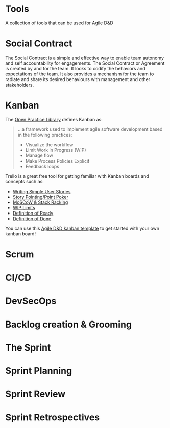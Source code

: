 # Tools
A collection of tools that can be used for Agile D&D

# Social Contract
The Social Contract is a simple and effective way to enable team autonomy and self accountability for engagements. The Social Contract or Agreement is created by and for the team. It looks to codify the behaviors and expectations of the team. It also provides a mechanism for the team to radiate and share its desired behaviours with management and other stakeholders.
# Kanban
The [Open Practice Library](https://openpracticelibrary.com/practice/kanban/) defines Kanban as:

> ...a framework used to implement agile software development based in the following practices:
> 
> * Visualize the workflow
> * Limit Work in Progress (WIP)
> * Manage flow
> * Make Process Policies Explicit
> * Feedback loops

Trello is a great free tool for getting familiar with Kanban boards and concepts such as:

* [Writing Simple User Stories](https://openpracticelibrary.com/practice/story-kick-offs/)
* [Story Pointing/Point Poker](https://openpracticelibrary.com/practice/story-repointing/)
* [MoSCoW & Stack Racking](http://www.pminheels.com/2016/10/prioritization-moscow-and-stack-rank.html)
* [WIP Limits](https://openpracticelibrary.com/practice/limit-work-in-progress/)
* [Definition of Ready](https://openpracticelibrary.com/practice/definition-of-ready/)
* [Definition of Done](https://openpracticelibrary.com/practice/definition-of-done/)

You can use this [Agile D&D kanban template](https://trello.com/b/Tie2l00J/agile-dd-template) to get started with your own kanban board!

# Scrum

# CI/CD

# DevSecOps

# Backlog creation & Grooming

# The Sprint

# Sprint Planning

# Sprint Review

# Sprint Retrospectives